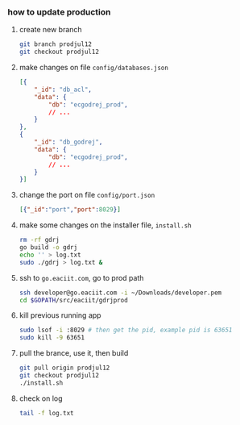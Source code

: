 ### how to update production

 1. create new branch

	```bash
	git branch prodjul12
	git checkout prodjul12
	```

 2. make changes on file `config/databases.json`

	```json
	[{
	    "_id": "db_acl",
	    "data": {
	        "db": "ecgodrej_prod",
	        // ...
	    }
	},
	{
	    "_id": "db_godrej",
	    "data": {
	        "db": "ecgodrej_prod",
	        // ...
	    }
	}]
	```

 3. change the port on file `config/port.json`

	```json
	[{"_id":"port","port":8029}]
	```

 4. make some changes on the installer file, `install.sh`

	```bash
	rm -rf gdrj
	go build -o gdrj
	echo '' > log.txt
	sudo ./gdrj > log.txt &
	```

 5. ssh to `go.eaciit.com`, go to prod path

	```bash
	ssh developer@go.eaciit.com -i ~/Downloads/developer.pem
	cd $GOPATH/src/eaciit/gdrjprod
	```

 6. kill previous running app

	```bash
	sudo lsof -i :8029 # then get the pid, example pid is 63651
	sudo kill -9 63651
	```

 7. pull the brance, use it, then build

	```bash
	git pull origin prodjul12
	git checkout prodjul12
	./install.sh
	```

 8. check on log

	```bash
	tail -f log.txt
	```
